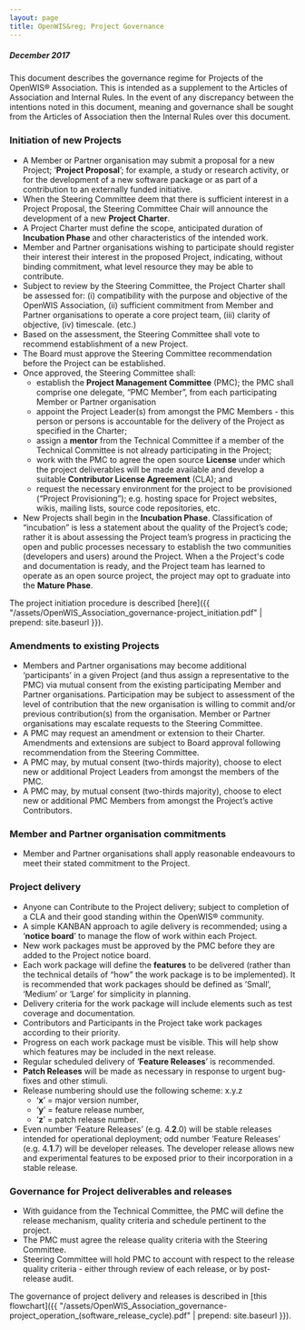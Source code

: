 ```yaml
---
layout: page
title: OpenWIS&reg; Project Governance
---
```


##### December 2017

This document describes the governance regime for Projects of the OpenWIS&reg; Association. This is intended as a supplement to the Articles of Association and Internal Rules. In the event of any discrepancy between the intentions noted in this document, meaning and governance shall be sought from the Articles of Association then the Internal Rules over this document.

### Initiation of new Projects
- A Member or Partner organisation may submit a proposal for a new Project; ‘**Project Proposal**’; for example, a study or research activity, or for the development of a new software package or as part of a contribution to an externally funded initiative. 
- When the Steering Committee deem that there is sufficient interest in a Project Proposal, the Steering Committee Chair will announce the development of a new **Project Charter**.
- A Project Charter must define the scope, anticipated duration of **Incubation Phase** and other characteristics of the intended work.
- Member and Partner organisations wishing to participate should register their interest their interest in the proposed Project, indicating, without binding commitment, what level resource they may be able to contribute.
- Subject to review by the Steering Committee, the Project Charter shall be assessed for: (i) compatibility with the purpose and objective of the OpenWIS Association, (ii) sufficient commitment from Member and Partner organisations to operate a core project team, (iii) clarity of objective, (iv) timescale. (etc.) 
- Based on the assessment, the Steering Committee shall vote to recommend establishment of a new Project.
- The Board must approve the Steering Committee recommendation before the Project can be established.
- Once approved, the Steering Committee shall:
    - establish the **Project Management Committee** (PMC); the PMC shall comprise one delegate, “PMC Member”, from each participating Member or Partner organisation
    - appoint the Project Leader(s) from amongst the PMC Members - this person or persons is accountable for the delivery of the Project as specified in the Charter;  
    - assign a **mentor** from the Technical Committee if a member of the Technical Committee is not already participating in the Project; 
    - work with the PMC to agree the open source **License** under which the project deliverables will be made available and develop a suitable **Contributor License Agreement** (CLA); and
    - request the necessary environment for the project to be provisioned (“Project Provisioning”); e.g. hosting space for Project websites, wikis, mailing lists, source code repositories, etc.
- New Projects shall begin in the **Incubation Phase**. Classification of “incubation” is less a statement about the quality of the Project’s code; rather it is about assessing the Project team’s progress in practicing the open and public processes necessary to establish the two communities (developers and users) around the Project. When a the Project's code and documentation is ready, and the Project team has learned to operate as an open source project, the project may opt to graduate into the **Mature Phase**.

The project initiation procedure is described [here]({{ "/assets/OpenWIS_Association_governance-project_initiation.pdf" | prepend: site.baseurl }}).

### Amendments to existing Projects
- Members and Partner organisations may become additional ‘participants’ in a given Project (and thus assign a representative to the PMC) via mutual consent from the existing participating Member and Partner organisations. Participation may be subject to assessment of the level of contribution that the new organisation is willing to commit and/or previous contribution(s) from the organisation. Member or Partner organisations may escalate requests to the Steering Committee.
- A PMC may request an amendment or extension to their Charter. Amendments and extensions are subject to Board approval following recommendation from the Steering Committee.
- A PMC may, by mutual consent (two-thirds majority), choose to elect new or additional Project Leaders from amongst the members of the PMC.
- A PMC may, by mutual consent (two-thirds majority), choose to elect new or additional PMC Members from amongst the Project’s active Contributors.

### Member and Partner organisation commitments
- Member and Partner organisations shall apply reasonable endeavours to meet their stated commitment to the Project.

### Project delivery
- Anyone can Contribute to the Project delivery; subject to completion of a CLA and their good standing within the OpenWIS&reg; community.
- A simple KANBAN approach to agile delivery is recommended; using a ‘**notice board**’ to manage the flow of work within each Project.
- New work packages must be approved by the PMC before they are added to the Project notice board.
- Each work package will define the **features** to be delivered (rather than the technical details of “how” the work package is to be implemented). It is recommended that work packages should be defined as ’Small’, ‘Medium’ or ‘Large’ for simplicity in planning.
- Delivery criteria for the work package will include elements such as test coverage and documentation.
- Contributors and Participants in the Project take work packages according to their priority. 
- Progress on each work package must be visible. This will help show which features may be included in the next release.
- Regular scheduled delivery of ‘**Feature Releases**’ is recommended.
- **Patch Releases** will be made as necessary in response to urgent bug-fixes and other stimuli.
- Release numbering should use the following scheme: x.y.z
    - ‘**x**’ = major version number, 
    - ‘**y**’ = feature release number, 
    - ‘**z**’ = patch release number. 
- Even number ‘Feature Releases’ (e.g. 4.**2**.0) will be stable releases intended for operational deployment; odd number ‘Feature Releases’ (e.g. 4.**1**.7) will be developer releases. The developer release allows new and experimental features to be exposed prior to their incorporation in a stable release.

### Governance for Project deliverables and releases
- With guidance from the Technical Committee, the PMC will define the release mechanism, quality criteria and schedule pertinent to the project. 
- The PMC must agree the release quality criteria with the Steering Committee.
- Steering Committee will hold PMC to account with respect to the release quality criteria - either through review of each release, or by post-release audit.

The governance of project delivery and releases is described in [this flowchart]({{ "/assets/OpenWIS_Association_governance-project_operation_(software_release_cycle).pdf" | prepend: site.baseurl }}).

